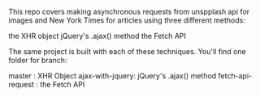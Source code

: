 This repo covers making asynchronous requests from unspplash api for images and New York Times for articles  using three different methods:

the XHR object
jQuery's .ajax() method
the Fetch API

The same project is built with each of these techniques. You'll find one folder for branch:

master : XHR Object
ajax-with-jquery: jQuery's .ajax() method
fetch-api-request : the Fetch API
